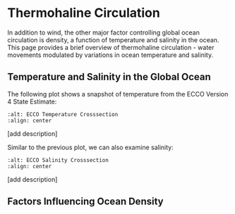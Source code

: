 # Thermohaline Circulation

In addition to wind, the other major factor controlling global ocean circulation is density, a function of temperature and salinity in the ocean. This page provides a brief overview of thermohaline circulation - water movements modulated by variations in ocean temperature and salinity.

## Temperature and Salinity in the Global Ocean
The following plot shows a snapshot of temperature from the ECCO Version 4 State Estimate:

```{image} ../images/ecco_atlantic_crossection_Theta.png
:alt: ECCO Temperature Crosssection
:align: center
```

[add description]

Similar to the previous plot, we can also examine salinity:

```{image} ../images/ecco_atlantic_crossection_Salt.png
:alt: ECCO Salinity Crosssection
:align: center
```

[add description]

## Factors Influencing Ocean Density

###